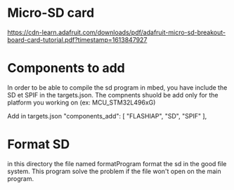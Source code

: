 # Micro-SD card
https://cdn-learn.adafruit.com/downloads/pdf/adafruit-micro-sd-breakout-board-card-tutorial.pdf?timestamp=1613847927

# Components to add 
In order to be able to compile the sd program in mbed, you have include the SD et SPIF in the targets.json.
The compnents shuold be add only for the platform you working on (ex: MCU_STM32L496xG)

Add in targets.json
"components_add": [
            "FLASHIAP",
            "SD",
            "SPIF"
        ],

# Format SD
in this directory the file named formatProgram format the sd in the good file system. This program solve the problem if the file won't open on the main program.